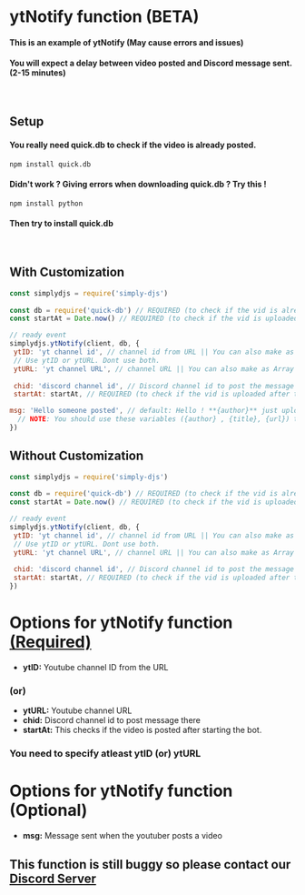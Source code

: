 # ytNotify function (BETA)
#### This is an example of ytNotify (May cause errors and issues)
#### You will expect a delay between video posted and Discord message sent. (2-15 minutes)
<br>

## Setup
#### You really need quick.db to check if the video is already posted.
```
npm install quick.db
```
#### Didn't work ? Giving errors when downloading quick.db ? Try this !
```
npm install python
```
#### Then try to install quick.db
<br>

## With Customization
```js
const simplydjs = require('simply-djs')
 
const db = require('quick-db') // REQUIRED (to check if the vid is already posted in discord)
const startAt = Date.now() // REQUIRED (to check if the vid is uploaded after the bot started)

// ready event
simplydjs.ytNotify(client, db, {
 ytID: 'yt channel id', // channel id from URL || You can also make as Array like ['channel 1', 'channel 2']
 // Use ytID or ytURL. Dont use both.
 ytURL: 'yt channel URL', // channel URL || You can also make as Array like ['channel 1', 'channel 2']
 
 chid: 'discord channel id', // Discord channel id to post the message
 startAt: startAt, // REQUIRED (to check if the vid is uploaded after the bot started)

msg: 'Hello someone posted', // default: Hello ! **{author}** just uploaded a new video **{title}**\n\n*{url}*
  // NOTE: You should use these variables ({author} , {title}, {url}) to build the message
})
```
## Without Customization
```js
const simplydjs = require('simply-djs')
 
const db = require('quick-db') // REQUIRED (to check if the vid is already posted in discord)
const startAt = Date.now() // REQUIRED (to check if the vid is uploaded after the bot started)

// ready event
simplydjs.ytNotify(client, db, {
 ytID: 'yt channel id', // channel id from URL || You can also make as Array like ['channel 1', 'channel 2']
 // Use ytID or ytURL. Dont use both.
 ytURL: 'yt channel URL', // channel URL || You can also make as Array like ['channel 1', 'channel 2']
 
 chid: 'discord channel id', // Discord channel id to post the message
 startAt: startAt, // REQUIRED (to check if the vid is uploaded after the bot started)
})
```

# Options for ytNotify function [(Required)](https://github.com/Rahuletto/simply-djs/edit/main/Examples/ytNotify.md)
- **ytID:** Youtube channel ID from the URL
### (or)
- **ytURL:** Youtube channel URL
- **chid:** Discord channel id to post message there
- **startAt:** This checks if the video is posted after starting the bot.

### You need to specify atleast ytID (or) ytURL

# Options for ytNotify function (Optional)
- **msg:** Message sent when the youtuber posts a video

## This function is still buggy so please contact our [Discord Server](https://discord.gg/3JzDV9T5Fn)
